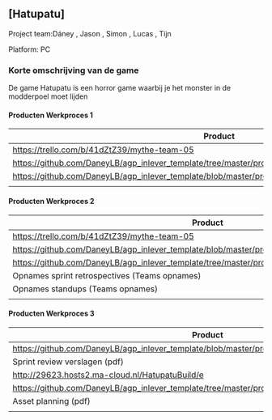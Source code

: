 ## [Hatupatu]
Project team:Dáney , Jason , Simon , Lucas , Tijn

Platform:
PC

### Korte omschrijving van de game
De game Hatupatu is een horror game waarbij je het monster in de modderpoel moet lijden

#### Producten Werkproces 1
| Product  | Link |
| ------ |  ------ |
| https://trello.com/b/41dZtZ39/mythe-team-05 | [Backlog]
| https://github.com/DaneyLB/agp_inlever_template/tree/master/producten/logboeken                | [Logboek]
| https://github.com/DaneyLB/agp_inlever_template/blob/master/producten/HatuPatu_In_The_Dark_Forest.pdf            | [GameDesignDoc]
|<img width=500/>|<img width=300/>|
   
#### Producten Werkproces 2
| Product  | Link |
| ------ |  ------ |
| https://trello.com/b/41dZtZ39/mythe-team-05    | [Backlog]
| https://github.com/DaneyLB/agp_inlever_template/blob/master/producten/sprintreview01_team05.pdf                   | [RetrospectiveVerslagen]
| https://github.com/DaneyLB/agp_inlever_template/tree/master/producten/logboeken                                        | [Logboek]
| Opnames sprint retrospectives (Teams opnames)             | [Folder op teams]
| Opnames standups (Teams opnames)                          | [Folder op teams]
|<img width=500/>|<img width=300/>|
   
#### Producten Werkproces 3
| Product  | Link |
| ------ |  ------ |
| https://github.com/DaneyLB/agp_inlever_template/blob/master/producten/sprintreview02_team05.pdf  | [RetrospectiveVerslagen]
| Sprint review verslagen (pdf)         | [ReviewVerslagen]
| http://29623.hosts2.ma-cloud.nl/HatupatuBuild/e  | [Prototype]
| https://github.com/DaneyLB/agp_inlever_template/tree/master/producten/logboeken                   | [Logboek]
| Asset planning (pdf)                  | [AssetPlanning]
|<img width=500/>|<img width=300/>|

   [Backlog]: <https://trello.com/b/hik72z4q/mythe-2019-voorbeeld-trello>
   [Logboek]: <https://github.com/BerendWeij/agp_inlever_template/blob/master/producten/logboek.pdf>
   [GameDesignDoc]: <https://github.com/BerendWeij/agp_inlever_template/blob/master/producten/GameDesignDoc.pdf>
   [RetrospectiveVerslagen]: <https://github.com/BerendWeij/agp_inlever_template/blob/master/producten/RetrospectiveVerslagen.pdf>
   [ReviewVerslagen]: <https://github.com/BerendWeij/agp_inlever_template/blob/master/producten/ReviewVerslagen.pdf>
   [Prototype]: <https://www.mijnmytheprototype.nl>
   [Folder op teams]: <https://www.linknaarmijnfolderopteams.nl>
   [AssetPlanning]: <https://github.com/BerendWeij/agp_inlever_template/blob/master/producten/AssetPlanning.pdf>
   
